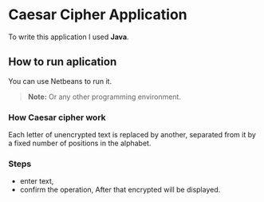 # Caesar Cipher Application
To write this application I used **Java**.

## How to run aplication
You can use Netbeans to run it.

> **Note:** Or any other programming environment.

### How Caesar cipher work
Each letter of unencrypted text is replaced by another, separated from it by a fixed number of positions in the alphabet.

### Steps
* enter text, 
* confirm the operation,
After that encrypted will be displayed.


